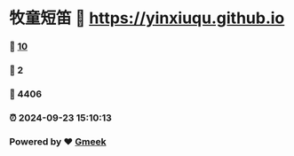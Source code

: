 # 牧童短笛 :link: https://yinxiuqu.github.io 
### :page_facing_up: [10](https://yinxiuqu.github.io/tag.html) 
### :speech_balloon: 2 
### :hibiscus: 4406 
### :alarm_clock: 2024-09-23 15:10:13 
### Powered by :heart: [Gmeek](https://github.com/Meekdai/Gmeek)
